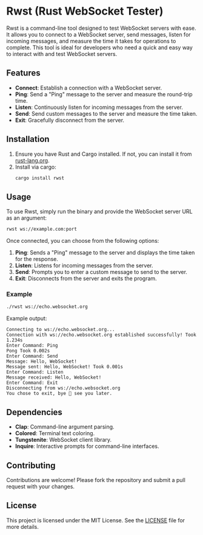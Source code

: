 # Rwst (Rust WebSocket Tester)

Rwst is a command-line tool designed to test WebSocket servers with ease. It allows you to connect to a WebSocket server, send messages, listen for incoming messages, and measure the time it takes for operations to complete. This tool is ideal for developers who need a quick and easy way to interact with and test WebSocket servers.

## Features

- **Connect**: Establish a connection with a WebSocket server.
- **Ping**: Send a "Ping" message to the server and measure the round-trip time.
- **Listen**: Continuously listen for incoming messages from the server.
- **Send**: Send custom messages to the server and measure the time taken.
- **Exit**: Gracefully disconnect from the server.

## Installation

1. Ensure you have Rust and Cargo installed. If not, you can install it from [rust-lang.org](https://www.rust-lang.org/).
2. Install via cargo:
   ```sh
   cargo install rwst
   ```

## Usage

To use Rwst, simply run the binary and provide the WebSocket server URL as an argument:

```sh
rwst ws://example.com:port
```

Once connected, you can choose from the following options:

1. **Ping**: Sends a "Ping" message to the server and displays the time taken for the response.
2. **Listen**: Listens for incoming messages from the server.
3. **Send**: Prompts you to enter a custom message to send to the server.
4. **Exit**: Disconnects from the server and exits the program.

### Example

```sh
./rwst ws://echo.websocket.org
```

Example output:

```
Connecting to ws://echo.websocket.org...
Connection with ws://echo.websocket.org established successfully! Took 1.234s
Enter Command: Ping
Pong Took 0.002s
Enter Command: Send
Message: Hello, WebSocket!
Message sent: Hello, WebSocket! Took 0.001s
Enter Command: Listen
Message received: Hello, WebSocket!
Enter Command: Exit
Disconnecting from ws://echo.websocket.org
You chose to exit, bye 👋 see you later.
```

## Dependencies

- **Clap**: Command-line argument parsing.
- **Colored**: Terminal text coloring.
- **Tungstenite**: WebSocket client library.
- **Inquire**: Interactive prompts for command-line interfaces.

## Contributing

Contributions are welcome! Please fork the repository and submit a pull request with your changes.

## License

This project is licensed under the MIT License. See the [LICENSE](LICENSE) file for more details.

